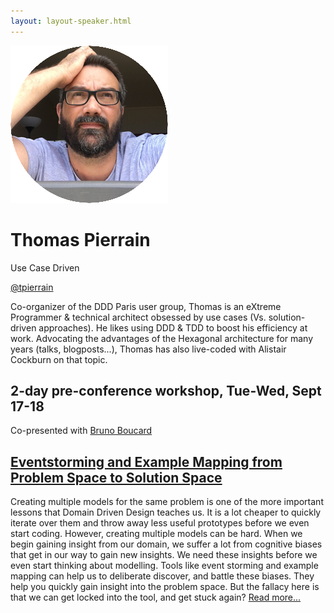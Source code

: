 ```yaml
---
layout: layout-speaker.html
---
```

<div class="container section featured-speaker">
  <div class="row">
    <div class="col-xs-12 col-sm-2 img-container">
      <img class="speaker-page-img" src="../img/speakers/Thomas-Pierrain-ON.png">
    </div>
    <div class="col-xs-12 col-sm-10 copy-container">
        <h1 class="speaker-header">Thomas Pierrain</h1>
        <span class="speaker-subtitle">Use Case Driven</span>
        <p><a class="speaker-handle" href="https://twitter.com/tpierrain" target="_blank">@tpierrain</a></p>
        <p>Co-organizer of the DDD Paris user group, Thomas is an eXtreme Programmer &amp; technical architect obsessed by use cases (Vs. solution-driven approaches). He likes using DDD &amp; TDD to boost his efficiency at work. Advocating the advantages of the Hexagonal architecture for many years (talks, blogposts...), Thomas has also live-coded with Alistair Cockburn on that topic.</p>
        <h2>2-day pre-conference workshop, Tue-Wed, Sept 17-18</h2>
        <p>Co-presented with <a href="bruno-boucard.html">Bruno Boucard</a></p>
      <h2><a href="../workshops/eventstorming-and-example-mapping-from-problem-space-to-solution-space.html">Eventstorming and Example Mapping from Problem Space to Solution Space</a></h2>
      <p>Creating multiple models for the same problem is one of the more important lessons that Domain Driven Design teaches us. It is a lot cheaper to quickly iterate over them and throw away less useful prototypes before we even start coding. However, creating multiple models can be hard. When we begin gaining insight from our domain, we suffer a lot from cognitive biases that get in our way to gain new insights. We need these insights before we even start thinking about modelling. Tools like event storming and example mapping can help us to deliberate discover, and battle these biases. They help you quickly gain insight into the problem space. But the fallacy here is that we can get locked into the tool, and get stuck again? <a href="../workshops/eventstorming-and-example-mapping-from-problem-space-to-solution-space.html">Read more...</a></p>
    </div>
  </div>
</div>
